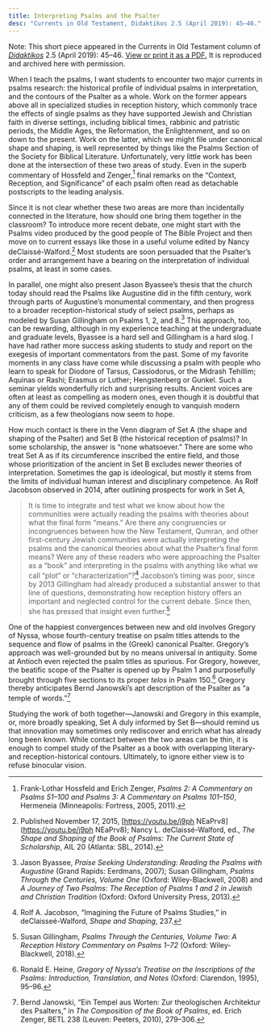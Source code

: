 ```yaml
---
title: Interpreting Psalms and the Psalter
desc: "Currents in Old Testament, Didaktikos 2.5 (April 2019): 45–46."
---
```


Note: This short piece appeared in the Currents in Old Testament column
of [*Didaktikos*](https://didaktikosjournal.com) 2.5 (April 2019): 45–46.
[View or print it as a PDF.](/assets/pdf/publications/Driver_2019a.pdf)
It is reproduced and archived here with permission.

When I teach the psalms, I want students to encounter two major currents
in psalms research: the historical profile of individual psalms in
interpretation, and the contours of the Psalter as a whole. Work on the
former appears above all in specialized studies in reception history,
which commonly trace the effects of single psalms as they have supported
Jewish and Christian faith in diverse settings, including biblical
times, rabbinic and patristic periods, the Middle Ages, the Reformation,
the Enlightenment, and so on down to the present. Work on the latter,
which we might file under canonical shape and shaping, is well
represented by things like the Psalms Section of the Society for
Biblical Literature. Unfortunately, very little work has been done at
the intersection of these two areas of study. Even in the superb
commentary of Hossfeld and Zenger,[^fn1] final remarks on the “Context,
Reception, and Significance” of each psalm often read as detachable
postscripts to the leading analysis.

Since it is not clear whether these two areas are more than incidentally
connected in the literature, how should one bring them together in the
classroom? To introduce more recent debate, one might start with the
Psalms video produced by the good people of The Bible Project and then
move on to current essays like those in a useful volume edited by Nancy
deClaissé-Walford.[^fn2] Most students are soon persuaded that the
Psalter’s order and arrangement have a bearing on the interpretation of
individual psalms, at least in some cases.

In parallel, one might also present Jason Byassee’s thesis that the
church today should read the Psalms like Augustine did in the fifth
century, work through parts of Augustine’s monumental commentary, and
then progress to a broader reception-historical study of select psalms,
perhaps as modeled by Susan Gillingham on Psalms 1, 2, and 8.[^fn3] This
approach, too, can be rewarding, although in my experience teaching at
the undergraduate and graduate levels, Byassee is a hard sell and
Gillingham is a hard slog. I have had rather more success asking
students to study and report on the exegesis of important commentators
from the past. Some of my favorite moments in any class have come while
discussing a psalm with people who learn to speak for Diodore of Tarsus,
Cassiodorus, or the Midrash Tehillim; Aquinas or Rashi; Erasmus or
Luther; Hengstenberg or Gunkel. Such a seminar yields wonderfully rich
and surprising results. Ancient voices are often at least as compelling
as modern ones, even though it is doubtful that any of them could be
revived completely enough to vanquish modern criticism, as a few
theologians now seem to hope.

How much contact is there in the Venn diagram of Set A (the shape and
shaping of the Psalter) and Set B (the historical reception of psalms)?
In some scholarship, the answer is “none whatsoever.” There are some who
treat Set A as if its circumference inscribed the entire field, and
those whose prioritization of the ancient in Set B excludes newer
theories of interpretation. Sometimes the gap is ideological, but mostly
it stems from the limits of individual human interest and disciplinary
competence. As Rolf Jacobson observed in 2014, after outlining prospects
for work in Set A,
> It is time to integrate and test what we know about how the
> communities were actually reading the psalms with theories about what
> the final form “means.” Are there any congruencies or incongruences
> between how the New Testament, Qumran, and other first-century Jewish
> communities were actually interpreting the psalms and the canonical
> theories about what the Psalter’s final form means? Were any of these
> readers who were approaching the Psalter as a “book” and interpreting
> in the psalms with anything like what we call “plot” or
> “characterization”?[^fn4]
Jacobson’s timing was poor, since by 2013 Gillingham had already
produced a substantial answer to that line of questions, demonstrating
how reception history offers an important and neglected control for the
current debate. Since then, she has pressed that insight even
further.[^fn5]

One of the happiest convergences between new and old involves Gregory of
Nyssa, whose fourth-century treatise on psalm titles attends to the
sequence and flow of psalms in the (Greek) canonical Psalter. Gregory’s
approach was well-grounded but by no means universal in antiquity. Some
at Antioch even rejected the psalm titles as spurious. For Gregory,
however, the beatific scope of the Psalter is opened up by Psalm 1 and
purposefully brought through five sections to its proper *telos* in
Psalm 150.[^fn6] Gregory thereby anticipates Bernd Janowski’s apt
description of the Psalter as “a temple of words.”[^fn7]

Studying the work of both together—Janowski and Gregory in this example,
or, more broadly speaking, Set A duly informed by Set B—should remind us
that innovation may sometimes only rediscover and enrich what has
already long been known. While contact between the two areas can be
thin, it is enough to compel study of the Psalter as a book with
overlapping literary- and reception-historical contours. Ultimately, to
ignore either view is to refuse binocular vision.

[^fn1]: Frank-Lothar Hossfeld and Erich Zenger, *Psalms 2: A Commentary on Psalms 51–100 and Psalms 3: A Commentary on Psalms 101–150*, Hermeneia (Minneapolis: Fortress, 2005, 2011).

[^fn2]: Published November 17, 2015, [https://youtu.be/j9ph NEaPrv8](https://youtu.be/j9ph NEaPrv8); Nancy L. deClaissé-Walford, ed., *The Shape and Shaping of the Book of Psalms: The Current State of Scholarship*, AIL 20 (Atlanta: SBL, 2014).

[^fn3]: Jason Byassee, *Praise Seeking Understanding: Reading the Psalms with Augustine* (Grand Rapids: Eerdmans, 2007); Susan Gillingham, *Psalms Through the Centuries, Volume One* (Oxford: Wiley-Blackwell, 2008) and *A Journey of Two Psalms: The Reception of Psalms 1 and 2 in Jewish and Christian Tradition* (Oxford: Oxford University Press, 2013).

[^fn4]: Rolf A. Jacobson, “Imagining the Future of Psalms Studies,” in deClaisseé-Walford, *Shape and Shaping*, 237.

[^fn5]: Susan Gillingham, *Psalms Through the Centuries, Volume Two: A Reception History Commentary on Psalms 1–72* (Oxford: Wiley-Blackwell, 2018).

[^fn6]: Ronald E. Heine, *Gregory of Nyssa’s Treatise on the Inscriptions of the Psalms: Introduction, Translation, and Notes* (Oxford: Clarendon, 1995), 95–96.

[^fn7]: Bernd Janowski, “Ein Tempel aus Worten: Zur theologischen Architektur des Psalters,” in *The Composition of the Book of Psalms*, ed. Erich Zenger, BETL 238 (Leuven: Peeters, 2010), 279–306.